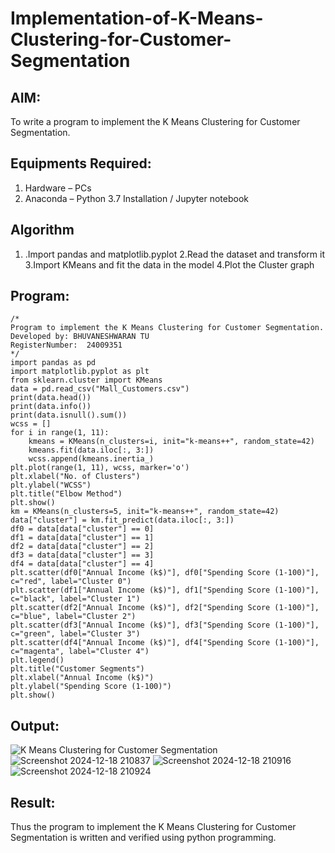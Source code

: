 # Implementation-of-K-Means-Clustering-for-Customer-Segmentation

## AIM:
To write a program to implement the K Means Clustering for Customer Segmentation.

## Equipments Required:
1. Hardware – PCs
2. Anaconda – Python 3.7 Installation / Jupyter notebook

## Algorithm
1. .Import pandas and matplotlib.pyplot
2.Read the dataset and transform it
3.Import KMeans and fit the data in the model
4.Plot the Cluster graph

## Program:
```
/*
Program to implement the K Means Clustering for Customer Segmentation.
Developed by: BHUVANESHWARAN TU  
RegisterNumber:  24009351
*/
import pandas as pd
import matplotlib.pyplot as plt
from sklearn.cluster import KMeans
data = pd.read_csv("Mall_Customers.csv")
print(data.head())
print(data.info())
print(data.isnull().sum())
wcss = []
for i in range(1, 11):
    kmeans = KMeans(n_clusters=i, init="k-means++", random_state=42)
    kmeans.fit(data.iloc[:, 3:])
    wcss.append(kmeans.inertia_)
plt.plot(range(1, 11), wcss, marker='o')
plt.xlabel("No. of Clusters")
plt.ylabel("WCSS")
plt.title("Elbow Method")
plt.show()
km = KMeans(n_clusters=5, init="k-means++", random_state=42)
data["cluster"] = km.fit_predict(data.iloc[:, 3:])
df0 = data[data["cluster"] == 0]
df1 = data[data["cluster"] == 1]
df2 = data[data["cluster"] == 2]
df3 = data[data["cluster"] == 3]
df4 = data[data["cluster"] == 4]
plt.scatter(df0["Annual Income (k$)"], df0["Spending Score (1-100)"], c="red", label="Cluster 0")
plt.scatter(df1["Annual Income (k$)"], df1["Spending Score (1-100)"], c="black", label="Cluster 1")
plt.scatter(df2["Annual Income (k$)"], df2["Spending Score (1-100)"], c="blue", label="Cluster 2")
plt.scatter(df3["Annual Income (k$)"], df3["Spending Score (1-100)"], c="green", label="Cluster 3")
plt.scatter(df4["Annual Income (k$)"], df4["Spending Score (1-100)"], c="magenta", label="Cluster 4")
plt.legend()
plt.title("Customer Segments")
plt.xlabel("Annual Income (k$)")
plt.ylabel("Spending Score (1-100)")
plt.show()

```

## Output:
![K Means Clustering for Customer Segmentation](sam.png)
![Screenshot 2024-12-18 210837](https://github.com/user-attachments/assets/1475c96f-d382-481e-99e6-5564d0c52b74)
![Screenshot 2024-12-18 210916](https://github.com/user-attachments/assets/e16c8cb8-e873-4ec1-8bcb-f0178f921d85)
![Screenshot 2024-12-18 210924](https://github.com/user-attachments/assets/d85d1eaa-d8a5-4eb9-a9cd-96aefdfccc1d)


## Result:
Thus the program to implement the K Means Clustering for Customer Segmentation is written and verified using python programming.
